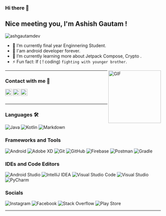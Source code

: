### Hi there 👋

## Nice meeting you, I'm Ashish Gautam !

<p align="left"> <img src="https://komarev.com/ghpvc/?username=ashgautamDev &label=Views&color=blue&style=plastic" alt="ashgautamdev" /> </p>






- 🔭 I’m currently final year Enginnering Student.
- 📱 I'am android developer forever. 
- 🌱 I’m currently learning more about Jetpack Compose, Crypto .
- ⚡ Fun fact: If ( ! coding) `fighting with younger brother`.

<img align="right" alt="GIF" height="170px" src="https://media.giphy.com/media/J5B1Y8QZnzXXbLQIBu/giphy.gif" />

---

### Contact with me 📝

<a href="https://twitter.com/AshishG88646144
">
  <img align="left" alt="
  's Twitter" width="22px" src="https://cdn.jsdelivr.net/npm/simple-icons@v3/icons/twitter.svg" />
</a>
<a href="https://linkedin.com/in/ashish-gautam-316b4117b">
  <img align="left" alt="Ash Linkdein" width="22px" src="https://cdn.jsdelivr.net/npm/simple-icons@v3/icons/linkedin.svg" />
</a>
<a href="https://github.com/ashgautamDev">
  <img align="left" alt="Ash Github" width="22px" src="https://cdn.jsdelivr.net/npm/simple-icons@v3/icons/github.svg" />
</a>

<br/>
<br/>

---


### Languages 🛠 

<img alt="Java" src="https://img.shields.io/badge/java-%23ED8B00.svg?&style=for-the-badge&logo=java&logoColor=white"/>  <img alt="Kotlin" src="https://img.shields.io/badge/kotlin-%230095D5.svg?&style=for-the-badge&logo=kotlin&logoColor=white" />   ![Markdown](https://img.shields.io/badge/markdown-%23000000.svg?style=for-the-badge&logo=markdown&logoColor=white)


### Frameworks and Tools

![Android](https://img.shields.io/badge/Android-3DDC84?style=for-the-badge&logo=android&logoColor=white)  <img alt="Adobe XD" src="https://img.shields.io/badge/adobe%20xd%20-%23FF26BE.svg?&style=for-the-badge&logo=adobe%20xd&logoColor=white"/>  <img alt = "Git" src="https://img.shields.io/badge/git%20-%23F05033.svg?&style=for-the-badge&logo=git&logoColor=white"/>  <img alt="GitHub" src="https://img.shields.io/badge/github%20-%23121011.svg?&style=for-the-badge&logo=github&logoColor=white"/>  <img alt="Firebase" src="https://img.shields.io/badge/firebase%20-%23039BE5.svg?&style=for-the-badge&logo=firebase"/> 
![Postman](https://img.shields.io/badge/Postman-FF6C37?style=for-the-badge&logo=postman&logoColor=white)  ![Gradle](https://img.shields.io/badge/Gradle-02303A.svg?style=for-the-badge&logo=Gradle&logoColor=white)
<br>


### IDEs and Code Editors
![Android Studio](https://img.shields.io/badge/Android%20Studio-3DDC84.svg?style=for-the-badge&logo=android-studio&logoColor=white)  ![IntelliJ IDEA](https://img.shields.io/badge/IntelliJIDEA-000000.svg?style=for-the-badge&logo=intellij-idea&logoColor=white)  ![Visual Studio Code](https://img.shields.io/badge/Visual%20Studio%20Code-0078d7.svg?style=for-the-badge&logo=visual-studio-code&logoColor=white)  ![Visual Studio](https://img.shields.io/badge/Visual%20Studio-5C2D91.svg?style=for-the-badge&logo=visual-studio&logoColor=white)  ![PyCharm](https://img.shields.io/badge/pycharm-143?style=for-the-badge&logo=pycharm&logoColor=black&color=black&labelColor=green)


### Socials

<img alt="Instagram" src="https://img.shields.io/badge/Ashish Gautam%20-%23E4405F.svg?&style=for-the-badge&logo=Instagram&logoColor=white" href="https://www.instagram.com/ashish__gautam__/"/>  <img alt="Facebook" src="https://img.shields.io/badge/Facebook%20-%231877F2.svg?&style=for-the-badge&logo=Facebook&logoColor=white"/>  <img alt="Stack Overflow" src="https://img.shields.io/badge/-Stack%20overflow-FE7A16?style=for-the-badge&logo=stack-overflow&logoColor=white"/> 
<img alt="Play Store" src="https://img.shields.io/badge/Google_Play-414141?style=for-the-badge&logo=google-play&logoColor=white" />
<br/>

---

